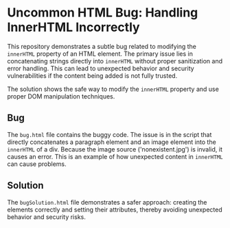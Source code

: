 # Uncommon HTML Bug: Handling InnerHTML Incorrectly

This repository demonstrates a subtle bug related to modifying the `innerHTML` property of an HTML element.  The primary issue lies in concatenating strings directly into `innerHTML` without proper sanitization and error handling. This can lead to unexpected behavior and security vulnerabilities if the content being added is not fully trusted.

The solution shows the safe way to modify the `innerHTML` property and use proper DOM manipulation techniques.

## Bug

The `bug.html` file contains the buggy code.  The issue is in the script that directly concatenates a paragraph element and an image element into the `innerHTML` of a div. Because the image source ('nonexistent.jpg') is invalid, it causes an error. This is an example of how unexpected content in `innerHTML` can cause problems.

## Solution

The `bugSolution.html` file demonstrates a safer approach: creating the elements correctly and setting their attributes, thereby avoiding unexpected behavior and security risks.